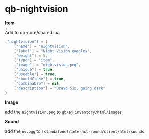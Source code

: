 # qb-nightvision

**Item**

Add to qb-core/shared.lua
```lua
["nightvision"] = {
    ["name"] = "nightvision",
    ["label"] = "Night Vision goggles",
    ["weight"] = 5,
    ["type"] = "item",
    ["image"] = "nightvision.png",
    ["unique"] = true,
    ["useable"] = true,
    ["shouldClose"] = true,
    ["combinable"] = nil,
    ["description"] = "Bravo Six, going dark"
}
```

**Image**

add the `nightvision.png` to `qb/aj-inventory/html/images`

**Sound**

add the `nv.ogg` to `[standalone]/interact-sound/client/html/sounds`